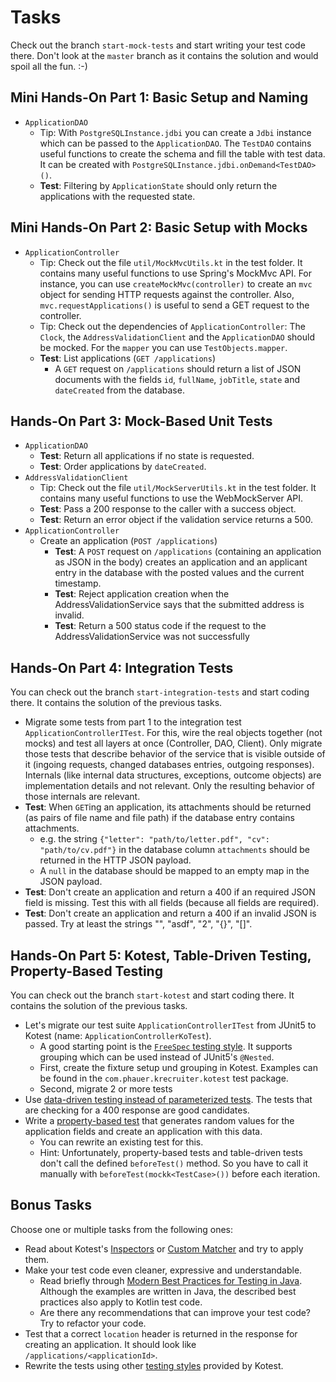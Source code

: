# Tasks

Check out the branch `start-mock-tests` and start writing your test code there. Don't look at the `master` branch as it contains the solution and would spoil all the fun. :-)

## Mini Hands-On Part 1: Basic Setup and Naming

- `ApplicationDAO`
  - Tip: With `PostgreSQLInstance.jdbi` you can create a `Jdbi` instance which can be passed to the `ApplicationDAO`. The `TestDAO` contains useful functions to create the schema and fill the table with test data. It can be created with `PostgreSQLInstance.jdbi.onDemand<TestDAO>()`.
  - **Test**: Filtering by `ApplicationState` should only return the applications with the requested state.

## Mini Hands-On Part 2: Basic Setup with Mocks

- `ApplicationController`
  - Tip: Check out the file `util/MockMvcUtils.kt` in the test folder. It contains many useful functions to use Spring's MockMvc API. For instance, you can use `createMockMvc(controller)` to create an `mvc` object for sending HTTP requests against the controller. Also, `mvc.requestApplications()` is useful to send a GET request to the controller.
  - Tip: Check out the dependencies of `ApplicationController`: The `Clock`, the `AddressValidationClient` and the `ApplicationDAO` should be mocked. For the `mapper` you can use `TestObjects.mapper`.
  - **Test**: List applications (`GET /applications`)
    - A `GET` request on `/applications` should return a list of JSON documents with the fields `id`, `fullName`, `jobTitle`, `state` and `dateCreated` from the database.

## Hands-On Part 3: Mock-Based Unit Tests

- `ApplicationDAO`
  - **Test**: Return all applications if no state is requested.
  - **Test**: Order applications by `dateCreated`.
- `AddressValidationClient`
  - Tip: Check out the file `util/MockServerUtils.kt` in the test folder. It contains many useful functions to use the WebMockServer API.
  - **Test**: Pass a 200 response to the caller with a success object.
  - **Test**: Return an error object if the validation service returns a 500.
- `ApplicationController`
  - Create an application (`POST /applications`)
    - **Test**: A `POST` request on `/applications` (containing an application as JSON in the body) creates an application and an applicant entry in the database with the posted values and the current timestamp.
    - **Test**: Reject application creation when the AddressValidationService says that the submitted address is invalid.
    - **Test**: Return a 500 status code if the request to the AddressValidationService was not successfully

## Hands-On Part 4: Integration Tests

You can check out the branch `start-integration-tests` and start coding there. It contains the solution of the previous tasks.

- Migrate some tests from part 1 to the integration test `ApplicationControllerITest`. For this, wire the real objects together (not mocks) and test all layers at once (Controller, DAO, Client). Only migrate those tests that describe behavior of the service that is visible outside of it (ingoing requests, changed databases entries, outgoing responses). Internals (like internal data structures, exceptions, outcome objects) are implementation details and not relevant. Only the resulting behavior of those internals are relevant.
- **Test**: When `GET`ing an application, its attachments should be returned (as pairs of file name and file path) if the database entry contains attachments.
  - e.g. the string `{"letter": "path/to/letter.pdf", "cv": "path/to/cv.pdf"}` in the database column `attachments` should be returned in the HTTP JSON payload.
  - A `null` in the database should be mapped to an empty map in the JSON payload.
- **Test**: Don't create an application and return a 400 if an required JSON field is missing. Test this with all fields (because all fields are required).
- **Test**: Don't create an application and return a 400 if an invalid JSON is passed. Try at least the strings "", "asdf", "2", "{}", "[]".

## Hands-On Part 5: Kotest, Table-Driven Testing, Property-Based Testing

You can check out the branch `start-kotest` and start coding there. It contains the solution of the previous tasks.

- Let's migrate our test suite `ApplicationControllerITest` from JUnit5 to Kotest (name: `ApplicationControllerKoTest`).
  - A good starting point is the [`FreeSpec` testing style](https://kotest.io/docs/framework/testing-styles.html#free-spec). It supports grouping which can be used instead of JUnit5's `@Nested`.
  - First, create the fixture setup und grouping in Kotest. Examples can be found in the `com.phauer.krecruiter.kotest` test package.
  - Second, migrate 2 or more tests
- Use [data-driven testing instead of parameterized tests](https://kotest.io/docs/framework/datatesting/data_driven_testing_4.2.0). The tests that are checking for a 400 response are good candidates.
- Write a [property-based test](https://kotest.io/docs/proptest/property-based-testing.html) that generates random values for the application fields and create an application with this data.
  - You can rewrite an existing test for this.
  - Hint: Unfortunately, property-based tests and table-driven tests don't call the defined `beforeTest()` method. So you have to call it manually with `beforeTest(mockk<TestCase>())` before each iteration.

## Bonus Tasks

Choose one or multiple tasks from the following ones:

- Read about Kotest's [Inspectors](https://kotest.io/docs/assertions/inspectors.html)
  or [Custom Matcher](https://kotest.io/docs/assertions/assertions.html#custom-matchers) and try to apply them.
- Make your test code even cleaner, expressive and understandable.
  - Read briefly through [Modern Best Practices for Testing in Java](https://phauer.com/2019/modern-best-practices-testing-java/). Although the examples are written in Java, the described best practices also apply to Kotlin test code.
  - Are there any recommendations that can improve your test code? Try to refactor your code.
- Test that a correct `location` header is returned in the response for creating an application. It should look like `/applications/<applicationId>`.
- Rewrite the tests using other [testing styles](https://kotest.io/docs/framework/testing-styles.html) provided by Kotest.